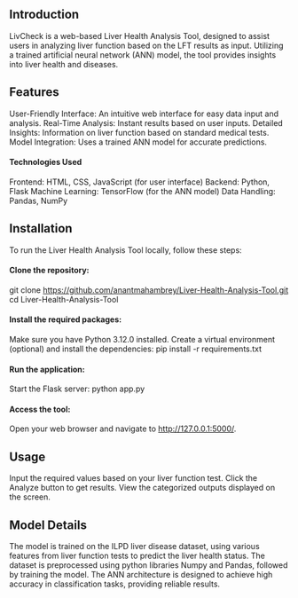 ## Introduction
LivCheck is a web-based Liver Health Analysis Tool, designed to assist users in analyzing liver function based on the LFT results as input. Utilizing a trained artificial neural network (ANN) model, the tool provides insights into liver health and diseases.

## Features
User-Friendly Interface: An intuitive web interface for easy data input and analysis.
Real-Time Analysis: Instant results based on user inputs.
Detailed Insights: Information on liver function based on standard medical tests.
Model Integration: Uses a trained ANN model for accurate predictions.
#### Technologies Used
Frontend: HTML, CSS, JavaScript (for user interface)
Backend: Python, Flask
Machine Learning: TensorFlow (for the ANN model)
Data Handling: Pandas, NumPy

## Installation
To run the Liver Health Analysis Tool locally, follow these steps:

#### Clone the repository:
git clone https://github.com/anantmahambrey/Liver-Health-Analysis-Tool.git
cd Liver-Health-Analysis-Tool

#### Install the required packages: 
Make sure you have Python 3.12.0 installed. Create a virtual environment (optional) and install the dependencies:
pip install -r requirements.txt

#### Run the application: 
Start the Flask server:
python app.py

#### Access the tool: 
Open your web browser and navigate to http://127.0.0.1:5000/.

## Usage
Input the required values based on your liver function test.
Click the Analyze button to get results.
View the categorized outputs displayed on the screen.

## Model Details
The model is trained on the ILPD liver disease dataset, using various features from liver function tests to predict the liver health status.
The dataset is preprocessed using python libraries Numpy and Pandas, followed by training the model.
The ANN architecture is designed to achieve high accuracy in classification tasks, providing reliable results.
